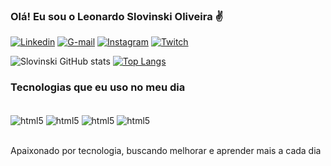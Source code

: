 ### Olá! Eu sou o Leonardo Slovinski Oliveira ✌️

[![Linkedin](https://img.shields.io/badge/LinkedIn-0077B5?style=for-the-badge&logo=linkedin&logoColor=white)](https://www.linkedin.com/in/leonardo-slovinski-oliveira-982a99262/)
[![G-mail](https://img.shields.io/badge/Gmail-D14836?style=for-the-badge&logo=gmail&logoColor=white)](https://leo.26.10.10@gmail.com)
[![Instagram](https://img.shields.io/badge/Instagram-E4405F?style=for-the-badge&logo=instagram&logoColor=white)](https://www.instagram.com/leonardo.slovinski)
[![Twitch](https://img.shields.io/badge/Twitch-9146FF?style=for-the-badge&logo=twitch&logoColor=white)](https://www.twitch.tv/leonardodavinski)

![Slovinski GitHub stats](https://github-readme-stats.vercel.app/api?username=LeonardoSLovinski&show_icons=true&theme=tokyonight)
[![Top Langs](https://github-readme-stats.vercel.app/api/top-langs/?username=LeonardoSlovinski&layout=compact)](https://github.com/anuraghazra/github-readme-stats)



### Tecnologias que eu uso no meu dia

<div style="display: inline_block"><br/>
    <img align="center" alt="html5" src="https://img.shields.io/badge/HTML5-E34F26?style=for-the-badge&logo=html5&logoColor=white" />
    <img align="center" alt="html5" src="https://img.shields.io/badge/JavaScript-F7DF1E?style=for-the-badge&logo=javascript&logoColor=black" />
    <img align="center" alt="html5" src="https://img.shields.io/badge/Python-14354C?style=for-the-badge&logo=python&logoColor=white" />
    <img align="center" alt="html5" src="https://img.shields.io/badge/C%23-239120?style=for-the-badge&logo=c-sharp&logoColor=white" />
</div><br/>

Apaixonado por tecnologia, buscando melhorar e aprender mais a cada dia

